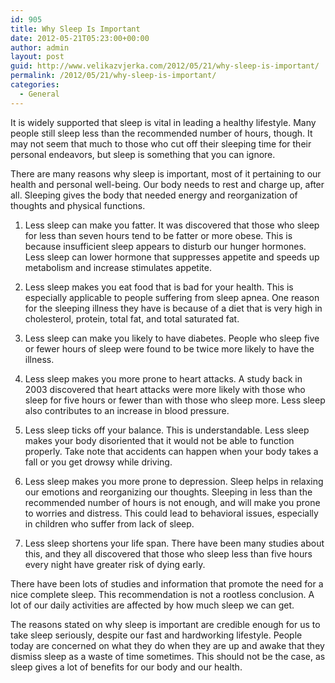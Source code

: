 ```yaml
---
id: 905
title: Why Sleep Is Important
date: 2012-05-21T05:23:00+00:00
author: admin
layout: post
guid: http://www.velikazvjerka.com/2012/05/21/why-sleep-is-important/
permalink: /2012/05/21/why-sleep-is-important/
categories:
  - General
---
```

It is widely supported that sleep is vital in leading a healthy lifestyle. Many people still sleep less than the recommended number of hours, though. It may not seem that much to those who cut off their sleeping time for their personal endeavors, but sleep is something that you can ignore.

There are many reasons why sleep is important, most of it pertaining to our health and personal well-being. Our body needs to rest and charge up, after all. Sleeping gives the body that needed energy and reorganization of thoughts and physical functions.

1. Less sleep can make you fatter. It was discovered that those who sleep for less than seven hours tend to be fatter or more obese. This is because insufficient sleep appears to disturb our hunger hormones. Less sleep can lower hormone that suppresses appetite and speeds up metabolism and increase stimulates appetite.

2. Less sleep makes you eat food that is bad for your health. This is especially applicable to people suffering from sleep apnea. One reason for the sleeping illness they have is because of a diet that is very high in cholesterol, protein, total fat, and total saturated fat.

3. Less sleep can make you likely to have diabetes. People who sleep five or fewer hours of sleep were found to be twice more likely to have the illness.

4. Less sleep makes you more prone to heart attacks. A study back in 2003 discovered that heart attacks were more likely with those who sleep for five hours or fewer than with those who sleep more. Less sleep also contributes to an increase in blood pressure.

5. Less sleep ticks off your balance. This is understandable. Less sleep makes your body disoriented that it would not be able to function properly. Take note that accidents can happen when your body takes a fall or you get drowsy while driving.

6. Less sleep makes you more prone to depression. Sleep helps in relaxing our emotions and reorganizing our thoughts. Sleeping in less than the recommended number of hours is not enough, and will make you prone to worries and distress. This could lead to behavioral issues, especially in children who suffer from lack of sleep.

7. Less sleep shortens your life span. There have been many studies about this, and they all discovered that those who sleep less than five hours every night have greater risk of dying early.

There have been lots of studies and information that promote the need for a nice complete sleep. This recommendation is not a rootless conclusion. A lot of our daily activities are affected by how much sleep we can get.

The reasons stated on why sleep is important are credible enough for us to take sleep seriously, despite our fast and hardworking lifestyle. People today are concerned on what they do when they are up and awake that they dismiss sleep as a waste of time sometimes. This should not be the case, as sleep gives a lot of benefits for our body and our health.